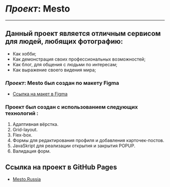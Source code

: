 # **_Проект_: Mesto**

------

## Данный проект является отличным сервисом для людей, любящих фотографию:

* Как хобби;
* Как демонстрация своих профессиональных возможностей;
* Как блог, для общения с людьми по интересам;
* Как выражение своего видения мира;

### **_Проект_: Mesto** был создан по макету **Figma**

* [Ссылка на макет в Figma](https://www.figma.com/file/2cn9N9jSkmxD84oJik7xL7/JavaScript.-Sprint-4?node-id=28212%3A326&t=RMg4HkqoXm9q8mFF-0)

### **Проект был создан с использованием следующих технологий :**
1. Адаптивная вёрстка.
2. Grid-layout.
3. Flex-box.
4. Формы для редактирования профиля и добавления карточек-постов.
5. JavaSkript для реализации открытия и закрытия POPUP.
6. Валидация форм.
## **Ссылка на проект в GitHub Pages**
* [Mesto.Russia](https://bikteevamadina.github.io/mesto/)

